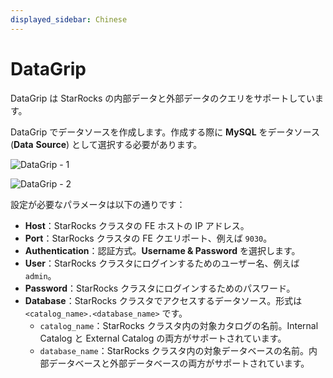 ```yaml
---
displayed_sidebar: Chinese
---
```


# DataGrip

DataGrip は StarRocks の内部データと外部データのクエリをサポートしています。

DataGrip でデータソースを作成します。作成する際に **MySQL** をデータソース (**Data** **Source**) として選択する必要があります。

![DataGrip - 1](../../assets/BI_datagrip_1.png)

![DataGrip - 2](../../assets/BI_datagrip_2.png)

設定が必要なパラメータは以下の通りです：

- **Host**：StarRocks クラスタの FE ホストの IP アドレス。
- **Port**：StarRocks クラスタの FE クエリポート、例えば `9030`。
- **Authentication**：認証方式。**Username & Password** を選択します。
- **User**：StarRocks クラスタにログインするためのユーザー名、例えば `admin`。
- **Password**：StarRocks クラスタにログインするためのパスワード。
- **Database**：StarRocks クラスタでアクセスするデータソース。形式は `<catalog_name>.<database_name>` です。
  - `catalog_name`：StarRocks クラスタ内の対象カタログの名前。Internal Catalog と External Catalog の両方がサポートされています。
  - `database_name`：StarRocks クラスタ内の対象データベースの名前。内部データベースと外部データベースの両方がサポートされています。
